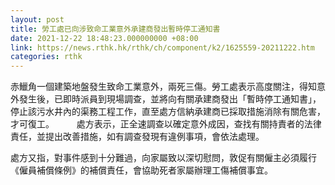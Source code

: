```yaml
---
layout: post
title: 勞工處已向涉致命工業意外承建商發出暫時停工通知書
date: 2021-12-22 18:48:23.000000000 +08:00
link: https://news.rthk.hk/rthk/ch/component/k2/1625559-20211222.htm
categories: rthk
---
```


赤鱲角一個建築地盤發生致命工業意外，兩死三傷。勞工處表示高度關注，得知意外發生後，已即時派員到現場調查，並將向有關承建商發出「暫時停工通知書」，停止該污水井內的渠務工程工作，直至處方信納承建商已採取措施消除有關危害，才可復工。
　　
處方表示，正全速調查以確定意外成因，查找有關持責者的法律責任，並提出改善措施，如有調查發現有違例事項，會依法處理。
 
處方又指，對事件感到十分難過，向家屬致以深切慰問，敦促有關僱主必須履行《僱員補償條例》的補償責任，會協助死者家屬辦理工傷補償事宜。

